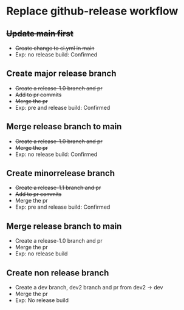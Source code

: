 # Replace github-release workflow


## ~~Update main first~~
* ~~Create change to ci.yml in main~~
* Exp: no release build: Confirmed


## Create major release branch 
* ~~Create a release-1.0 branch and pr~~
* ~~Add to pr commits~~
* ~~Merge the pr~~
* Exp: pre and release build: Confirmed

## Merge release branch to main
* ~~Create a release-1.0 branch and pr~~
* ~~Merge the pr~~
* Exp: no release build: Confirmed

## Create minorrelease branch 
* ~~Create a release-1.1 branch and pr~~
* ~~Add to pr commits~~
* Merge the pr
* Exp: pre and release build: Confirmed

## Merge release branch to main
* Create a release-1.0 branch and pr
* Merge the pr
* Exp: no release build

## Create non release branch 
* Create a dev branch, dev2 branch and pr from dev2 -> dev
* Merge the pr
* Exp: No release build




